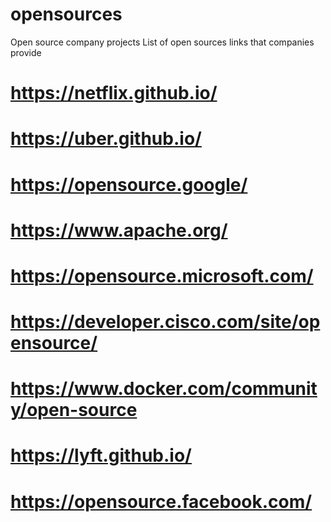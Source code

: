 # opensources
Open source company projects 
List of open sources links that companies provide
# https://netflix.github.io/
# https://uber.github.io/
# https://opensource.google/
# https://www.apache.org/
# https://opensource.microsoft.com/
# https://developer.cisco.com/site/opensource/
# https://www.docker.com/community/open-source
# https://lyft.github.io/
# https://opensource.facebook.com/
